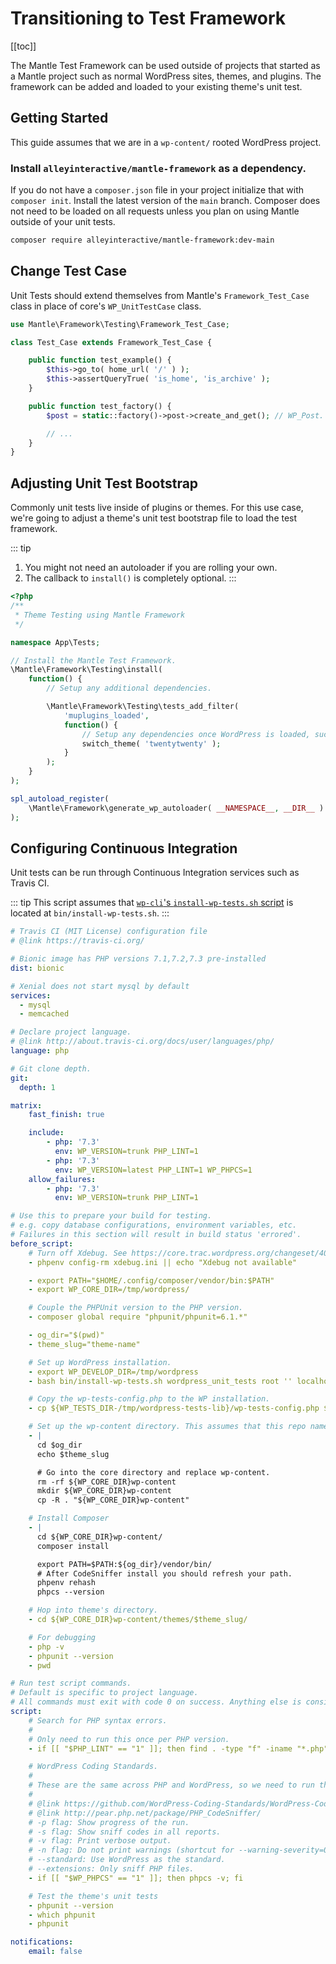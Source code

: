 # Transitioning to Test Framework

[[toc]]

The Mantle Test Framework can be used outside of projects that started as a
Mantle project such as normal WordPress sites, themes, and plugins. The
framework can be added and loaded to your existing theme's unit test.

## Getting Started

This guide assumes that we are in a `wp-content/` rooted WordPress project.

### Install `alleyinteractive/mantle-framework` as a dependency.

If you do not have a `composer.json` file in your project initialize that with
`composer init`. Install the latest version of the `main` branch. Composer does
not need to be loaded on all requests unless you plan on using Mantle outside of
your unit tests.

```bash
composer require alleyinteractive/mantle-framework:dev-main
```

## Change Test Case

Unit Tests should extend themselves from Mantle's `Framework_Test_Case` class
in place of core's `WP_UnitTestCase` class.

```php
use Mantle\Framework\Testing\Framework_Test_Case;

class Test_Case extends Framework_Test_Case {

	public function test_example() {
		$this->go_to( home_url( '/' ) );
		$this->assertQueryTrue( 'is_home', 'is_archive' );
	}

	public function test_factory() {
		$post = static::factory()->post->create_and_get(); // WP_Post.

		// ...
	}
}
```

## Adjusting Unit Test Bootstrap

Commonly unit tests live inside of plugins or themes. For this use case, we're
going to adjust a theme's unit test bootstrap file to load the test framework.

::: tip
1. You might not need an autoloader if you are rolling your own.
2. The callback to `install()` is completely optional.
:::

```php
<?php
/**
 * Theme Testing using Mantle Framework
 */

namespace App\Tests;

// Install the Mantle Test Framework.
\Mantle\Framework\Testing\install(
	function() {
		// Setup any additional dependencies.

		\Mantle\Framework\Testing\tests_add_filter(
			'muplugins_loaded',
			function() {
				// Setup any dependencies once WordPress is loaded, such as themes.
				switch_theme( 'twentytwenty' );
			}
		);
	}
);

spl_autoload_register(
	\Mantle\Framework\generate_wp_autoloader( __NAMESPACE__, __DIR__ )
);
```

## Configuring Continuous Integration

Unit tests can be run through Continuous Integration services such as Travis CI.

::: tip
This script assumes that [`wp-cli`'s `install-wp-tests.sh`
script](https://github.com/wp-cli/scaffold-command/blob/master/templates/install-wp-tests.sh)
is located at `bin/install-wp-tests.sh`.
:::

```yml
# Travis CI (MIT License) configuration file
# @link https://travis-ci.org/

# Bionic image has PHP versions 7.1,7.2,7.3 pre-installed
dist: bionic

# Xenial does not start mysql by default
services:
  - mysql
  - memcached

# Declare project language.
# @link http://about.travis-ci.org/docs/user/languages/php/
language: php

# Git clone depth.
git:
  depth: 1

matrix:
    fast_finish: true

    include:
        - php: '7.3'
          env: WP_VERSION=trunk PHP_LINT=1
        - php: '7.3'
          env: WP_VERSION=latest PHP_LINT=1 WP_PHPCS=1
    allow_failures:
        - php: '7.3'
          env: WP_VERSION=trunk PHP_LINT=1

# Use this to prepare your build for testing.
# e.g. copy database configurations, environment variables, etc.
# Failures in this section will result in build status 'errored'.
before_script:
    # Turn off Xdebug. See https://core.trac.wordpress.org/changeset/40138.
    - phpenv config-rm xdebug.ini || echo "Xdebug not available"

    - export PATH="$HOME/.config/composer/vendor/bin:$PATH"
    - export WP_CORE_DIR=/tmp/wordpress/

    # Couple the PHPUnit version to the PHP version.
    - composer global require "phpunit/phpunit=6.1.*"

    - og_dir="$(pwd)"
    - theme_slug="theme-name"

    # Set up WordPress installation.
    - export WP_DEVELOP_DIR=/tmp/wordpress
    - bash bin/install-wp-tests.sh wordpress_unit_tests root '' localhost $WP_VERSION

    # Copy the wp-tests-config.php to the WP installation.
    - cp ${WP_TESTS_DIR-/tmp/wordpress-tests-lib}/wp-tests-config.php ${WP_CORE_DIR-/tmp/wordpress/}wp-tests-config.php

    # Set up the wp-content directory. This assumes that this repo name matches the theme name
    - |
      cd $og_dir
      echo $theme_slug

      # Go into the core directory and replace wp-content.
      rm -rf ${WP_CORE_DIR}wp-content
      mkdir ${WP_CORE_DIR}wp-content
      cp -R . "${WP_CORE_DIR}wp-content"

    # Install Composer
    - |
      cd ${WP_CORE_DIR}wp-content/
      composer install

      export PATH=$PATH:${og_dir}/vendor/bin/
      # After CodeSniffer install you should refresh your path.
      phpenv rehash
      phpcs --version

    # Hop into theme's directory.
    - cd ${WP_CORE_DIR}wp-content/themes/$theme_slug/

    # For debugging
    - php -v
    - phpunit --version
    - pwd

# Run test script commands.
# Default is specific to project language.
# All commands must exit with code 0 on success. Anything else is considered failure.
script:
    # Search for PHP syntax errors.
    #
    # Only need to run this once per PHP version.
    - if [[ "$PHP_LINT" == "1" ]]; then find . -type "f" -iname "*.php" | xargs -L "1" php -l; fi

    # WordPress Coding Standards.
    #
    # These are the same across PHP and WordPress, so we need to run them only once.
    #
    # @link https://github.com/WordPress-Coding-Standards/WordPress-Coding-Standards
    # @link http://pear.php.net/package/PHP_CodeSniffer/
    # -p flag: Show progress of the run.
    # -s flag: Show sniff codes in all reports.
    # -v flag: Print verbose output.
    # -n flag: Do not print warnings (shortcut for --warning-severity=0)
    # --standard: Use WordPress as the standard.
    # --extensions: Only sniff PHP files.
    - if [[ "$WP_PHPCS" == "1" ]]; then phpcs -v; fi

    # Test the theme's unit tests
    - phpunit --version
    - which phpunit
    - phpunit

notifications:
    email: false
```
